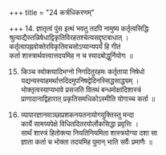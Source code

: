 +++
title = "24 कर्त्रधिकरणम्"

+++
14. ज्ञातृत्वं पुंस इत्थं भवतु तदपि नामुष्य कर्तृत्वसिद्धिः  
श्रुत्याद्यैस्तन्निषेधाद्विकृतिविरहतश्चेत्यसद्दृष्टबाधात् ।  
कर्तृत्वापह्नवोक्तेरविकृतिवचसोऽप्यान्यपर्यं हि गीतं  
कर्ता शास्त्रार्थवत्त्वात्तदयमिह न च स्यादबोद्धुर्नियोगः ॥

15. किञ्च स्वोक्त्यादिभग्नो निगदितुरहमः कर्तृताया निषेधो  
यद्यन्यस्याहमर्थात्तदिदमुपनिषद्वेदिनस्सिद्धसाद्ध्यम् ।  
भोक्तृत्वस्याप्यभावे प्रसजति वितथं बन्धमोक्षादिशास्त्रं  
प्राणादानाद्विहारात् प्रकृतिसमधिकोऽस्मीति योगाच्च कर्ता ॥

16. व्यापारज्ञानवाञ्छाप्रशकनयतनायोगयुक्तिस्तु मन्दा  
कार्ये सामग्र्यपेक्षे विधितदितरयोर्लोकसिद्धा प्रवृत्तिः ।  
सार्थं शास्त्रं हितोक्त्या नियतिनियमिता शास्त्रयोग्या दशा सा   
ज्ञाता कर्ता च भोक्ता तदयमिह पुमान् भाति सर्वैः प्रमाणैः ॥